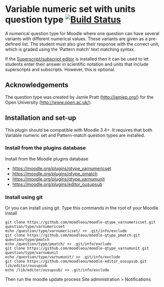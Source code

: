 # Variable numeric set with units question type [![Build Status](https://travis-ci.org/moodleou/moodle-qtype_varnumunit.svg?branch=master)](https://travis-ci.org/moodleou/moodle-qtype_varnumunit)

A numerical question type for Moodle where one question can have
several variants with different numerical values. These variants
are given as a pre-defined list. The student must also give their
response with the correct unit, which is graded using the
'Pattern match' text matching syntax.

If the [Superscript/subscript editor](https://moodle.org/plugins/editor_ousupsub) is installed
then it can be used to let students enter their answer in scientific notation and units
that include superscripts and subscripts. However, this is optional.


## Acknowledgements

The question type was created by Jamie Pratt (http://jamiep.org/) for
the Open University (http://www.open.ac.uk/).


## Installation and set-up

This plugin should be compatible with Moodle 3.4+. It requires that both
Variable numeric set and Pattern-match question types are installed.

### Install from the plugins database

Install from the Moodle plugins database
* https://moodle.org/plugins/qtype_varnumericset
* https://moodle.org/plugins/qtype_pmatch
* https://moodle.org/plugins/qtype_varnumunit
* https://moodle.org/plugins/editor_ousupsub

### Install using git

Or you can install using git. Type this commands in the root of your Moodle install

    git clone https://github.com/moodleou/moodle-qtype_varnumericset.git question/type/varnumericset
    echo /question/type/varnumericset/ >> .git/info/exclude
    git clone https://github.com/moodleou/moodle-qtype_pmatch.git question/type/pmatch
    echo /question/type/pmatch/ >> .git/info/exclude
    git clone https://github.com/moodleou/moodle-qtype_varnumunit.git question/type/varnumunit
    echo /question/type/varnumunit/ >> .git/info/exclude
    git clone https://github.com/moodleou/moodle-editor_ousupsub.git lib/editor/ousupsub
    echo /lib/editor/ousupsub/ >> .git/info/exclude

Then run the moodle update process
Site administration > Notifications
